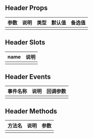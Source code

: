 ## Header Props

| 参数         |   说明         | 类型     | 默认值      | 备选值            |
| ----------- | ------------- | -------- | --------- | ---------------- |
|             |               |           |          |                  |

## Header Slots

|   name  |      说明       |
|  ------  |    ---------   |
|          |                |

## Header Events

|   事件名称   |    说明   |  回调参数  |
| -------    | --------- |  --------- |
|            |           |            |

## Header Methods

|  方法名  |   说明   |   参数   |
| ------- | ------  |  ------  |
|         |         |          |

